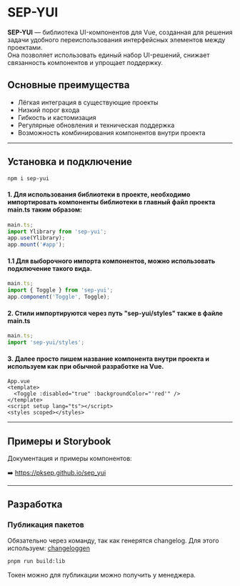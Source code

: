 # SEP-YUI

**SEP-YUI** — библиотека UI-компонентов для Vue, созданная для решения задачи удобного переиспользования интерфейсных элементов между проектами.  
Она позволяет использовать единый набор UI-решений, снижает связанность компонентов и упрощает поддержку.

## Основные преимущества

- Лёгкая интеграция в существующие проекты
- Низкий порог входа
- Гибкость и кастомизация
- Регулярные обновления и техническая поддержка
- Возможность комбинирования компонентов внутри проекта

---

## Установка и подключение

```bash
npm i sep-yui
```

#### 1. Для использования библиотеки в проекте, необходимо импортировать компоненты библиотеки в главный файл проекта main.ts таким образом:

```ts
main.ts;
import Ylibrary from 'sep-yui';
app.use(Ylibrary);
app.mount('#app');
```

#### 1.1 Для выборочного импорта компонентов, можно использовать подключение такого вида.

```ts
main.ts;
import { Toggle } from 'sep-yui';
app.component('Toggle', Toggle);
```

#### 2. Стили импортируются через путь "sep-yui/styles" также в файле main.ts

```ts
main.ts;
import 'sep-yui/styles';
```

#### 3. Далее просто пишем название компонента внутри проекта и используем как при обычной разработке на Vue.

```vue
App.vue
<template>
  <Toggle :disabled="true" :backgroundColor="'red'" />
</template>
<script setup lang="ts"></script>
<styles scoped></styles>
```


---

## Примеры и Storybook

Документация и примеры компонентов:

➡️ https://pksep.github.io/sep_yui

---

## Разработка

### Публикация пакетов

Обязательно через команду, так как генерятся changelog. Для этого используем:
[changeloggen](https://unjs.io/packages/changelogen/)

```sh
pnpm run build:lib
```

Токен можно для публикации можно получить у менеджера.
